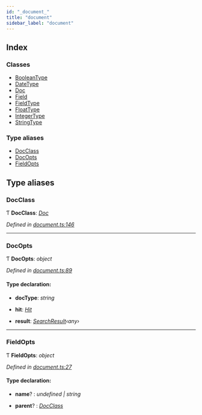 ```yaml
---
id: "_document_"
title: "document"
sidebar_label: "document"
---
```


## Index

### Classes

* [BooleanType](../classes/_document_.booleantype.md)
* [DateType](../classes/_document_.datetype.md)
* [Doc](../classes/_document_.doc.md)
* [Field](../classes/_document_.field.md)
* [FieldType](../classes/_document_.fieldtype.md)
* [FloatType](../classes/_document_.floattype.md)
* [IntegerType](../classes/_document_.integertype.md)
* [StringType](../classes/_document_.stringtype.md)

### Type aliases

* [DocClass](_document_.md#docclass)
* [DocOpts](_document_.md#docopts)
* [FieldOpts](_document_.md#fieldopts)

## Type aliases

###  DocClass

Ƭ **DocClass**: *[Doc](../classes/_document_.doc.md)*

*Defined in [document.ts:146](https://github.com/kindritskyiMax/elasticmagic-js/blob/c9215ce/src/document.ts#L146)*

___

###  DocOpts

Ƭ **DocOpts**: *object*

*Defined in [document.ts:89](https://github.com/kindritskyiMax/elasticmagic-js/blob/c9215ce/src/document.ts#L89)*

#### Type declaration:

* **docType**: *string*

* **hit**: *[Hit](_types_.md#hit)*

* **result**: *[SearchResult](../classes/_result_.searchresult.md)‹any›*

___

###  FieldOpts

Ƭ **FieldOpts**: *object*

*Defined in [document.ts:27](https://github.com/kindritskyiMax/elasticmagic-js/blob/c9215ce/src/document.ts#L27)*

#### Type declaration:

* **name**? : *undefined | string*

* **parent**? : *[DocClass](_document_.md#docclass)*
